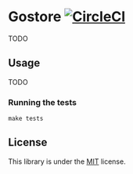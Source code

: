 Gostore [![CircleCI](https://circleci.com/gh/K-Phoen/gostore.svg?style=svg&circle-token=3a5cf60e1746576891d969643fdebccde851cf7e)](https://circleci.com/gh/K-Phoen/gostore)
=======

TODO

## Usage

TODO

### Running the tests

```
make tests
```

## License

This library is under the [MIT](LICENSE) license.